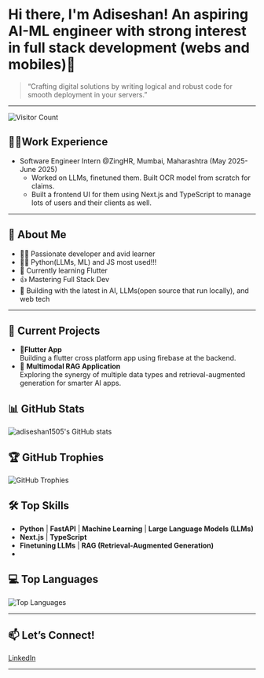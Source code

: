 # Hi there, I'm Adiseshan! An aspiring AI-ML engineer with strong interest in full stack development (webs and mobiles)👋
> “Crafting digital solutions by writing logical and robust code for smooth deployment in your servers.”
---
![Visitor Count](https://visitor-badge.laobi.icu/badge?page_id=adiseshan1505)


## 👨‍💻Work Experience
- Software Engineer Intern @ZingHR, Mumbai, Maharashtra (May 2025-June 2025)
  * Worked on LLMs, finetuned them. Built OCR model from scratch for claims.
  * Built a frontend UI for them using Next.js and TypeScript to manage lots of users and their clients as well.
---

## 🚀 About Me

- 🧑‍💻 Passionate developer and avid learner
- 🧑‍💻 Python(LLMs, ML) and JS most used!!!
- 🚀 Currently learning Flutter
- 👍 Mastering Full Stack Dev
- 🤖 Building with the latest in AI, LLMs(open source that run locally), and web tech

---

## 🌟 Current Projects

-  🚀**Flutter App**  
  Building a flutter cross platform app using firebase at the backend.
- 🔗 **Multimodal RAG Application**  
  Exploring the synergy of multiple data types and retrieval-augmented generation for smarter AI apps.

## 📊 GitHub Stats

<p align="left">
  <img src="https://github-readme-stats.vercel.app/api?username=adiseshan1505&show_icons=true&theme=radical" alt="adiseshan1505's GitHub stats" />
</p>

## 🏆 GitHub Trophies

<p align="left">
  <img src="https://github-profile-trophy.vercel.app/?username=adiseshan1505&theme=radical&no-bg=true&no-frame=true" alt="GitHub Trophies" />
</p>

## 🛠️ Top Skills

- **Python** | **FastAPI** | **Machine Learning** | **Large Language Models (LLMs)**
- **Next.js** | **TypeScript**
- **Finetuning LLMs** | **RAG (Retrieval-Augmented Generation)**
- 
## 💻 Top Languages

<p align="left">
  <img src="https://github-readme-stats.vercel.app/api/top-langs/?username=adiseshan1505&layout=compact&theme=radical&langs_count=8" alt="Top Languages" />
</p>

---

## 📫 Let’s Connect!

<a href="https://www.linkedin.com/in/adiseshanramanan/">LinkedIn</a>

---


